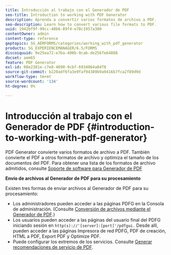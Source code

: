 ```yaml
---
title: Introducción al trabajo con el Generador de PDF
seo-title: Introduction to working with PDF Generator
description: Aprenda a convertir varios formatos de archivo a PDF.
seo-description: Learn how to convert various file formats to PDF.
uuid: 1942bf9f-99cc-48b6-89f4-e78c1957a300
contentOwner: admin
content-type: reference
geptopics: SG_AEMFORMS/categories/working_with_pdf_generator
products: SG_EXPERIENCEMANAGER/6.5/FORMS
discoiquuid: 9e25ea72-e7ba-400b-9cab-de256fe64888
docset: aem65
feature: PDF Generator
exl-id: 08e2381e-c7e8-4690-9cbf-6934064a04f8
source-git-commit: b220adf6fa3e9faf94389b9a9416b7fca2f89d9d
workflow-type: tm+mt
source-wordcount: '134'
ht-degree: 0%

---
```


# Introducción al trabajo con el Generador de PDF {#introduction-to-working-with-pdf-generator}

PDF Generator convierte varios formatos de archivo a PDF. También convierte el PDF a otros formatos de archivo y optimiza el tamaño de los documentos del PDF. Para obtener una lista de los formatos de archivo admitidos, consulte [Soporte de software para Generador de PDF](/help/forms/using/aem-forms-jee-supported-platforms.md)

**Envío de archivos al Generador de PDF para su procesamiento**

Existen tres formas de enviar archivos al Generador de PDF para su procesamiento:

* Los administradores pueden acceder a las páginas PDFG en la Consola de administración. (Consulte [Conversión de archivos mediante el Generador de PDF](/help/forms/using/admin-help/converting-files-using-pdf-generator.md).)
* Los usuarios pueden acceder a las páginas del usuario final del PDFG iniciando sesión en `http(s)://'[server]:[port]'/pdfgui.` Desde allí, pueden acceder a las páginas Impresora de red PDFG, PDF de creación, HTML a PDF, Export PDF y Optimize PDF.
* Puede configurar los extremos de los servicios. Consulte <!--Fix broken link to Managing Endpoints --> [Generar recomendaciones de servicio de PDF](configuring-watched-folder-endpoints.md#generate-pdf-service-recommendations).
